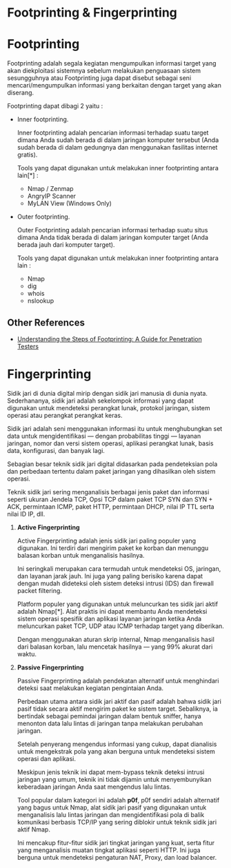 # Footprinting & Fingerprinting

# **Footprinting**

Footprinting adalah segala kegiatan mengumpulkan informasi target yang akan diekploitasi sistemnya sebelum melakukan penguasaan sistem sesungguhnya atau Footprinting juga dapat disebut sebagai seni mencari/mengumpulkan informasi yang berkaitan dengan target yang akan diserang.

Footprinting dapat dibagi 2 yaitu :

- Inner footprinting.
    
    Inner footprinting adalah pencarian informasi terhadap suatu target dimana Anda sudah berada di dalam jaringan komputer tersebut (Anda sudah berada di dalam gedungnya dan menggunakan fasilitas internet gratis).
    
    Tools yang dapat digunakan untuk melakukan inner footprinting antara lain[*] :
    
    - Nmap / Zenmap
    - AngryIP Scanner
    - MyLAN View (Windows Only)
- Outer footprinting.
    
    Outer Footprinting adalah pencarian informasi terhadap suatu situs dimana Anda tidak berada di dalam jaringan komputer target (Anda berada jauh dari komputer target).
    
    Tools yang dapat digunakan untuk melakukan inner footprinting antara lain :
    
    - Nmap
    - dig
    - whois
    - nslookup

## Other References

- [Understanding the Steps of Footprinting: A Guide for Penetration Testers](https://eccouncil.org/cybersecurity-exchange/penetration-testing/footprinting-steps-penetration-testing/)

# **Fingerprinting**

Sidik jari di dunia digital mirip dengan sidik jari manusia di dunia nyata. Sederhananya, sidik jari adalah sekelompok informasi yang dapat digunakan untuk mendeteksi perangkat lunak, protokol jaringan, sistem operasi atau perangkat perangkat keras.

Sidik jari adalah seni menggunakan informasi itu untuk menghubungkan set data untuk mengidentifikasi — dengan probabilitas tinggi — layanan jaringan, nomor dan versi sistem operasi, aplikasi perangkat lunak, basis data, konfigurasi, dan banyak lagi.

Sebagian besar teknik sidik jari digital didasarkan pada pendeteksian pola dan perbedaan tertentu dalam paket jaringan yang dihasilkan oleh sistem operasi.

Teknik sidik jari sering menganalisis berbagai jenis paket dan informasi seperti ukuran Jendela TCP, Opsi TCP dalam paket TCP SYN dan SYN + ACK, permintaan ICMP, paket HTTP, permintaan DHCP, nilai IP TTL serta nilai ID IP, dll.

1. **Active Fingerprinting**
    
    Active Fingerprinting adalah jenis sidik jari paling populer yang digunakan. Ini terdiri dari mengirim paket ke korban dan menunggu balasan korban untuk menganalisis hasilnya.
    
    Ini seringkali merupakan cara termudah untuk mendeteksi OS, jaringan, dan layanan jarak jauh. Ini juga yang paling berisiko karena dapat dengan mudah dideteksi oleh sistem deteksi intrusi (IDS) dan firewall packet filtering.
    
    Platform populer yang digunakan untuk meluncurkan tes sidik jari aktif adalah Nmap[*]. Alat praktis ini dapat membantu Anda mendeteksi sistem operasi spesifik dan aplikasi layanan jaringan ketika Anda meluncurkan paket TCP, UDP atau ICMP terhadap target yang diberikan.
    
    Dengan menggunakan aturan skrip internal, Nmap menganalisis hasil dari balasan korban, lalu mencetak hasilnya — yang 99% akurat dari waktu.
    
2. **Passive Fingerprinting**
    
    Passive Fingerprinting adalah pendekatan alternatif untuk menghindari deteksi saat melakukan kegiatan pengintaian Anda.
    
    Perbedaan utama antara sidik jari aktif dan pasif adalah bahwa sidik jari pasif tidak secara aktif mengirim paket ke sistem target. Sebaliknya, ia bertindak sebagai pemindai jaringan dalam bentuk sniffer, hanya menonton data lalu lintas di jaringan tanpa melakukan perubahan jaringan.
    
    Setelah penyerang mengendus informasi yang cukup, dapat dianalisis untuk mengekstrak pola yang akan berguna untuk mendeteksi sistem operasi dan aplikasi.
    
    Meskipun jenis teknik ini dapat mem-bypass teknik deteksi intrusi jaringan yang umum, teknik ini tidak dijamin untuk menyembunyikan keberadaan jaringan Anda saat mengendus lalu lintas.
    
    Tool popular dalam kategori ini adalah **p0f**, p0f sendiri adalah alternatif yang bagus untuk Nmap, alat sidik jari pasif yang digunakan untuk menganalisis lalu lintas jaringan dan mengidentifikasi pola di balik komunikasi berbasis TCP/IP yang sering diblokir untuk teknik sidik jari aktif Nmap.
    
    Ini mencakup fitur-fitur sidik jari tingkat jaringan yang kuat, serta fitur yang menganalisis muatan tingkat aplikasi seperti HTTP. Ini juga berguna untuk mendeteksi pengaturan NAT, Proxy, dan load balancer.